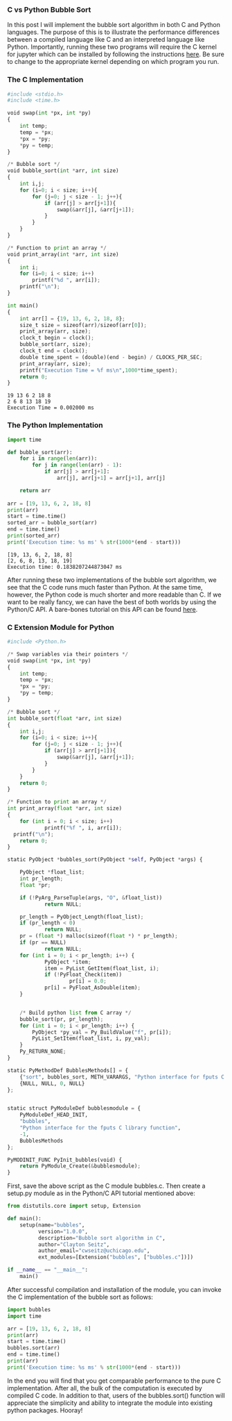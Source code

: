 ### C vs Python Bubble Sort

In this post I will implement the bubble sort algorithm in both C and Python languages. The purpose of this is to illustrate the performance differences between a compiled language like C and an interpreted language like Python. Importantly, running these two programs will require the C kernel for jupyter which can be installed by following the instructions [here](https://cwseitz.github.io/output/posts/how-to-install-c-kernel-in-jupyter/). Be sure to change to the appropriate kernel depending on which program you run. 

### The C Implementation


```python
#include <stdio.h>
#include <time.h>

void swap(int *px, int *py)
{
    int temp; 
    temp = *px;
    *px = *py; 
    *py = temp; 
}

/* Bubble sort */
void bubble_sort(int *arr, int size)
{
	int i,j;
	for (i=0; i < size; i++){
		for (j=0; j < size - 1; j++){
			if (arr[j] > arr[j+1]){
				swap(&arr[j], &arr[j+1]);
			}	
		}
	}
}

/* Function to print an array */
void print_array(int *arr, int size)
{
    int i;
    for (i=0; i < size; i++)
        printf("%d ", arr[i]);
    printf("\n");
}

int main()
{
	int arr[] = {19, 13, 6, 2, 18, 8};
	size_t size = sizeof(arr)/sizeof(arr[0]);
	print_array(arr, size);
	clock_t begin = clock();
	bubble_sort(arr, size);
	clock_t end = clock();
	double time_spent = (double)(end - begin) / CLOCKS_PER_SEC;
	print_array(arr, size);
	printf("Execution Time = %f ms\n",1000*time_spent);
	return 0;
}
```

    19 13 6 2 18 8 
    2 6 8 13 18 19 
    Execution Time = 0.002000 ms


### The Python Implementation


```python
import time

def bubble_sort(arr):
    for i in range(len(arr)):
        for j in range(len(arr) - 1):
            if arr[j] > arr[j+1]:
                arr[j], arr[j+1] = arr[j+1], arr[j]

    return arr
    
arr = [19, 13, 6, 2, 18, 8]
print(arr)
start = time.time()
sorted_arr = bubble_sort(arr)
end = time.time()
print(sorted_arr)
print('Execution time: %s ms' % str(1000*(end - start)))
```

    [19, 13, 6, 2, 18, 8]
    [2, 6, 8, 13, 18, 19]
    Execution time: 0.1838207244873047 ms


After running these two implementations of the bubble sort algorithm, we see that the C code runs much faster than Python. At the same time, however, the Python code is much shorter and more readable than C. If we want to be really fancy, we can have the best of both worlds by using the Python/C API. A bare-bones tutorial on this API can be found [here](https://cwseitz.github.io/output/posts/optimizing-python-execution-with-the-pythonc-api/). 

### C Extension Module for Python


```python
#include <Python.h>

/* Swap variables via their pointers */
void swap(int *px, int *py)
{
    int temp;
    temp = *px;
    *px = *py;
    *py = temp;
}

/* Bubble sort */
int bubble_sort(float *arr, int size)
{
	int i,j;
	for (i=0; i < size; i++){
		for (j=0; j < size - 1; j++){
			if (arr[j] > arr[j+1]){
				swap(&arr[j], &arr[j+1]);
			}
		}
	}
	return 0;
}

/* Function to print an array */
int print_array(float *arr, int size)
{
	for (int i = 0; i < size; i++)
			printf("%f ", i, arr[i]);
  printf("\n");
	return 0;
}

static PyObject *bubbles_sort(PyObject *self, PyObject *args) {

	PyObject *float_list;
	int pr_length;
	float *pr;

	if (!PyArg_ParseTuple(args, "O", &float_list))
			return NULL;

	pr_length = PyObject_Length(float_list);
	if (pr_length < 0)
			return NULL;
	pr = (float *) malloc(sizeof(float *) * pr_length);
	if (pr == NULL)
			return NULL;
	for (int i = 0; i < pr_length; i++) {
			PyObject *item;
			item = PyList_GetItem(float_list, i);
			if (!PyFloat_Check(item))
					pr[i] = 0.0;
			pr[i] = PyFloat_AsDouble(item);
	}


	/* Build python list from C array */
	bubble_sort(pr, pr_length);
	for (int i = 0; i < pr_length; i++) {
		PyObject *py_val = Py_BuildValue("f", pr[i]);
		PyList_SetItem(float_list, i, py_val);
	}
	Py_RETURN_NONE;
}

static PyMethodDef BubblesMethods[] = {
    {"sort", bubbles_sort, METH_VARARGS, "Python interface for fputs C library function"},
    {NULL, NULL, 0, NULL}
};


static struct PyModuleDef bubblesmodule = {
    PyModuleDef_HEAD_INIT,
    "bubbles",
    "Python interface for the fputs C library function",
    -1,
    BubblesMethods
};

PyMODINIT_FUNC PyInit_bubbles(void) {
    return PyModule_Create(&bubblesmodule);
}

```

First, save the above script as the C module bubbles.c. Then create a setup.py module as in the Python/C API tutorial mentioned above:



```python
from distutils.core import setup, Extension

def main():
    setup(name="bubbles",
          version="1.0.0",
          description="Bubble sort algorithm in C",
          author="Clayton Seitz",
          author_email="cwseitz@uchicago.edu",
          ext_modules=[Extension("bubbles", ["bubbles.c"])])

if __name__ == "__main__":
    main()
```

After successful compilation and installation of the module, you can invoke the C implementation of the bubble sort as follows:


```python
import bubbles
import time

arr = [19, 13, 6, 2, 18, 8]
print(arr)
start = time.time()
bubbles.sort(arr)
end = time.time()
print(arr)
print('Execution time: %s ms' % str(1000*(end - start)))
```

In the end you will find that you get comparable performance to the pure C implementation. After all, the bulk of the computation is executed by compiled C code. In addition to that, users of the bubbles.sort() function will appreciate the simplicity and ability to integrate the module into existing python packages. Hooray!
